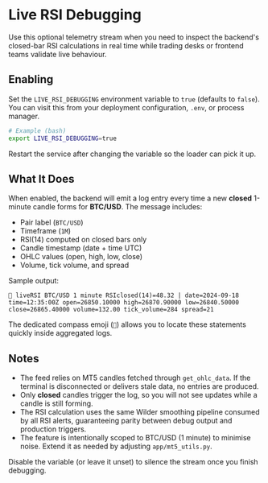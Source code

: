 # Live RSI Debugging

Use this optional telemetry stream when you need to inspect the backend's closed-bar RSI calculations in real time while trading desks or frontend teams validate live behaviour.

## Enabling

Set the `LIVE_RSI_DEBUGGING` environment variable to `true` (defaults to `false`). You can visit this from your deployment configuration, `.env`, or process manager.

```bash
# Example (bash)
export LIVE_RSI_DEBUGGING=true
```

Restart the service after changing the variable so the loader can pick it up.

## What It Does

When enabled, the backend will emit a log entry every time a new **closed** 1-minute candle forms for **BTC/USD**. The message includes:

- Pair label (`BTC/USD`)
- Timeframe (`1M`)
- RSI(14) computed on closed bars only
- Candle timestamp (date + time UTC)
- OHLC values (open, high, low, close)
- Volume, tick volume, and spread

Sample output:

```
🧭 liveRSI BTC/USD 1 minute RSIclosed(14)=48.32 | date=2024-09-18 time=12:35:00Z open=26850.10000 high=26870.90000 low=26840.50000 close=26865.40000 volume=132.00 tick_volume=284 spread=21
```

The dedicated compass emoji (`🧭`) allows you to locate these statements quickly inside aggregated logs.

## Notes

- The feed relies on MT5 candles fetched through `get_ohlc_data`. If the terminal is disconnected or delivers stale data, no entries are produced.
- Only **closed** candles trigger the log, so you will not see updates while a candle is still forming.
- The RSI calculation uses the same Wilder smoothing pipeline consumed by all RSI alerts, guaranteeing parity between debug output and production triggers.
- The feature is intentionally scoped to BTC/USD (1 minute) to minimise noise. Extend it as needed by adjusting `app/mt5_utils.py`.

Disable the variable (or leave it unset) to silence the stream once you finish debugging.
